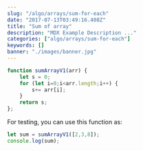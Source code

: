 ```yaml
---
slug: "/algo/arrays/sum-for-each"
date: "2017-07-13T03:49:16.408Z"
title: "Sum of array"
description: "MDX Example Description ..."
categories: ["algo/arrays/sum-for-each"]
keywords: []
banner: "./images/banner.jpg"
---
```



```javascript
function sumArrayV1(arr) {
    let s = 0;
    for (let i=0;i<arr.length;i++) {
        s+= arr[i];
    }
    return s;
};
```

For testing, you can use this function as:

```javascript
let sum = sumArrayV1([2,3,8]);
console.log(sum);
```


<Counter initialCounter={3} />
